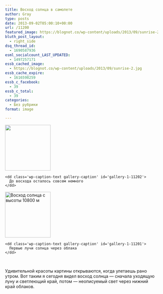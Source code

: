 ```yaml
---
title: Восход солнца в самолете
author: Gray
type: posts
date: 2013-09-02T05:00:10+00:00
url: /11200
featured_image: https://blognot.co/wp-content/uploads/2013/09/sunrise-2.jpg
bluth_post_layout:
  - right_side
dsq_thread_id:
  - 1690587936
esml_socialcount_LAST_UPDATED:
  - 1497257171
essb_cached_image:
  - https://blognot.co/wp-content/uploads/2013/09/sunrise-2.jpg
essb_cache_expire:
  - 1616598259
essb_c_facebook:
  - 39
essb_c_total:
  - 39
categories:
  - Без рубрики
format: image

---
```








<div data-carousel-extra='{"blog_id":1,"permalink":"https:\/\/blognot.co\/11200"}' id='gallery-1' class='gallery galleryid-11200 gallery-columns-2 gallery-size-thumbnail'>
  <dl class='gallery-item'>
    <dt class='gallery-icon portrait'>
      <a href='https://i2.wp.com/blognot.co/wp-content/uploads/2013/09/sunrise.jpg?ssl=1'><img width="150" height="150" src="https://i2.wp.com/blognot.co/wp-content/uploads/2013/09/sunrise.jpg?resize=150%2C150&ssl=1" class="attachment-thumbnail size-thumbnail" alt="" aria-describedby="gallery-1-11202" srcset="https://i2.wp.com/blognot.co/wp-content/uploads/2013/09/sunrise.jpg?resize=150%2C150&ssl=1 150w, https://i2.wp.com/blognot.co/wp-content/uploads/2013/09/sunrise.jpg?resize=60%2C60&ssl=1 60w, https://i2.wp.com/blognot.co/wp-content/uploads/2013/09/sunrise.jpg?w=1200&ssl=1 1200w, https://i2.wp.com/blognot.co/wp-content/uploads/2013/09/sunrise.jpg?zoom=2&resize=150%2C150&ssl=1 300w, https://i2.wp.com/blognot.co/wp-content/uploads/2013/09/sunrise.jpg?zoom=3&resize=150%2C150&ssl=1 450w" sizes="(max-width: 150px) 100vw, 150px" data-wp-pid="11202" data-pin-nopin="nopin" data-attachment-id="11202" data-permalink="https://blognot.co/11200/sunrise" data-orig-file="https://i2.wp.com/blognot.co/wp-content/uploads/2013/09/sunrise.jpg?fit=2448%2C3264&ssl=1" data-orig-size="2448,3264" data-comments-opened="1" data-image-meta="{&quot;aperture&quot;:&quot;0&quot;,&quot;credit&quot;:&quot;&quot;,&quot;camera&quot;:&quot;&quot;,&quot;caption&quot;:&quot;&quot;,&quot;created_timestamp&quot;:&quot;0&quot;,&quot;copyright&quot;:&quot;&quot;,&quot;focal_length&quot;:&quot;0&quot;,&quot;iso&quot;:&quot;0&quot;,&quot;shutter_speed&quot;:&quot;0&quot;,&quot;title&quot;:&quot;&quot;,&quot;orientation&quot;:&quot;0&quot;}" data-image-title="Восход солнца" data-image-description="" data-medium-file="https://i2.wp.com/blognot.co/wp-content/uploads/2013/09/sunrise.jpg?fit=225%2C300&ssl=1" data-large-file="https://i2.wp.com/blognot.co/wp-content/uploads/2013/09/sunrise.jpg?fit=740%2C987&ssl=1" /></a>
    </dt>
    
    <dd class='wp-caption-text gallery-caption' id='gallery-1-11202'>
      До восхода осталось совсем немного
    </dd>
  </dl>
  
  <dl class='gallery-item'>
    <dt class='gallery-icon portrait'>
      <a href='https://i1.wp.com/blognot.co/wp-content/uploads/2013/09/sunrise-2.jpg?ssl=1'><img width="150" height="150" src="https://i1.wp.com/blognot.co/wp-content/uploads/2013/09/sunrise-2.jpg?resize=150%2C150&ssl=1" class="attachment-thumbnail size-thumbnail" alt="Восход солнца с высоты 10800 м" aria-describedby="gallery-1-11201" srcset="https://i1.wp.com/blognot.co/wp-content/uploads/2013/09/sunrise-2.jpg?resize=150%2C150&ssl=1 150w, https://i1.wp.com/blognot.co/wp-content/uploads/2013/09/sunrise-2.jpg?resize=60%2C60&ssl=1 60w, https://i1.wp.com/blognot.co/wp-content/uploads/2013/09/sunrise-2.jpg?resize=200%2C200&ssl=1 200w, https://i1.wp.com/blognot.co/wp-content/uploads/2013/09/sunrise-2.jpg?w=1200&ssl=1 1200w, https://i1.wp.com/blognot.co/wp-content/uploads/2013/09/sunrise-2.jpg?zoom=2&resize=150%2C150&ssl=1 300w, https://i1.wp.com/blognot.co/wp-content/uploads/2013/09/sunrise-2.jpg?zoom=3&resize=150%2C150&ssl=1 450w" sizes="(max-width: 150px) 100vw, 150px" data-wp-pid="11201" data-pin-nopin="nopin" data-attachment-id="11201" data-permalink="https://blognot.co/11200/sunrise-2" data-orig-file="https://i1.wp.com/blognot.co/wp-content/uploads/2013/09/sunrise-2.jpg?fit=2448%2C3264&ssl=1" data-orig-size="2448,3264" data-comments-opened="1" data-image-meta="{&quot;aperture&quot;:&quot;0&quot;,&quot;credit&quot;:&quot;&quot;,&quot;camera&quot;:&quot;&quot;,&quot;caption&quot;:&quot;&quot;,&quot;created_timestamp&quot;:&quot;0&quot;,&quot;copyright&quot;:&quot;&quot;,&quot;focal_length&quot;:&quot;0&quot;,&quot;iso&quot;:&quot;0&quot;,&quot;shutter_speed&quot;:&quot;0&quot;,&quot;title&quot;:&quot;&quot;,&quot;orientation&quot;:&quot;0&quot;}" data-image-title="Восход солнца" data-image-description="<p>Восход солнца с высоты 10800 м.</p>
" data-medium-file="https://i1.wp.com/blognot.co/wp-content/uploads/2013/09/sunrise-2.jpg?fit=225%2C300&ssl=1" data-large-file="https://i1.wp.com/blognot.co/wp-content/uploads/2013/09/sunrise-2.jpg?fit=740%2C987&ssl=1" /></a>
    </dt>
    
    <dd class='wp-caption-text gallery-caption' id='gallery-1-11201'>
      Первые лучи солнца через облака
    </dd>
  </dl>
  
  <br style="clear: both" />


Удивительной красоты картины открываются, когда улетаешь рано утром. Вот таким я сегодня видел восход солнца — сначала уходящую луну и светлеющий край, потом — неописуемый свет через нижний край облаков.